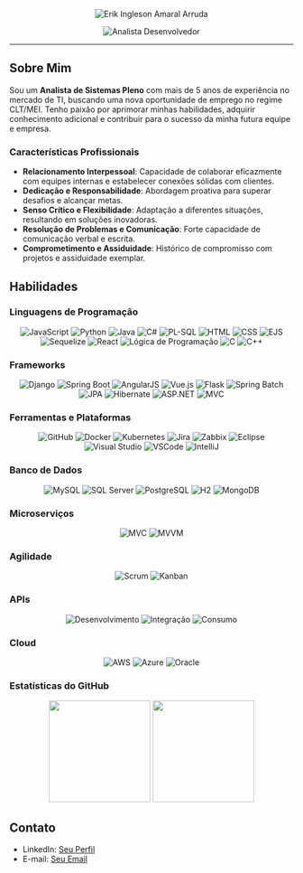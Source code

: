 <p align="center">
  <img align="center" src="/assets/erik-arruda.jpeg" alt="Erik Ingleson Amaral Arruda" />
</p>

<p align="center">
  <img align="center" src="https://readme-typing-svg.demolab.com?font=Red+Hat+Display&weight=700&size=24&pause=2000&color=0153FF&background=FFE2E200&center=true&random=false&width=550&lines=Analista+Desenvolvedor" alt="Analista Desenvolvedor" />
</p>

---

## Sobre Mim

Sou um **Analista de Sistemas Pleno** com mais de 5 anos de experiência no mercado de TI, buscando uma nova oportunidade de emprego no regime CLT/MEI. Tenho paixão por aprimorar minhas habilidades, adquirir conhecimento adicional e contribuir para o sucesso da minha futura equipe e empresa.

### Características Profissionais

- **Relacionamento Interpessoal**: Capacidade de colaborar eficazmente com equipes internas e estabelecer conexões sólidas com clientes.
- **Dedicação e Responsabilidade**: Abordagem proativa para superar desafios e alcançar metas.
- **Senso Crítico e Flexibilidade**: Adaptação a diferentes situações, resultando em soluções inovadoras.
- **Resolução de Problemas e Comunicação**: Forte capacidade de comunicação verbal e escrita.
- **Comprometimento e Assiduidade**: Histórico de compromisso com projetos e assiduidade exemplar.

## Habilidades

### Linguagens de Programação

<p align="center">
  <img alt="JavaScript" src="https://img.shields.io/badge/JavaScript-F7DF1E?style=for-the-badge&logo=javascript&logoColor=black">
  <img alt="Python" src="https://img.shields.io/badge/python-3670A0?style=for-the-badge&logo=python&logoColor=white">
  <img alt="Java" src="https://img.shields.io/badge/java-%23ED8B00.svg?style=for-the-badge&logo=openjdk&logoColor=white">
  <img alt="C#" src="https://img.shields.io/badge/c%23-239120?style=for-the-badge&logo=c-sharp&logoColor=white">
  <img alt="PL-SQL" src="https://img.shields.io/badge/PL--SQL-FFFFFF?style=for-the-badge&logo=oracle&logoColor=black">
  <img alt="HTML" src="https://img.shields.io/badge/HTML5-E34F26?style=for-the-badge&logo=html5&logoColor=white">
  <img alt="CSS" src="https://img.shields.io/badge/CSS-0367b2?&style=for-the-badge&logo=css3&logoColor=white">
  <img alt="EJS" src="https://img.shields.io/badge/EJS-8e44ad?style=for-the-badge&logo=javascript&logoColor=white">
  <img alt="Sequelize" src="https://img.shields.io/badge/Sequelize-52B0E7?style=for-the-badge&logo=sequelize&logoColor=white">
  <img alt="React" src="https://img.shields.io/badge/React-149eca?style=for-the-badge&logo=react&logoColor=white">
  <img alt="Lógica de Programação" src="https://img.shields.io/badge/Lógica%20de%20Programação-1e90ff?style=for-the-badge&logo=code&logoColor=white">
  <img alt="C" src="https://img.shields.io/badge/C-00599C?style=for-the-badge&logo=c&logoColor=white">
  <img alt="C++" src="https://img.shields.io/badge/C++-00599C?style=for-the-badge&logo=cplusplus&logoColor=white">
</p>

### Frameworks

<p align="center">
  <img alt="Django" src="https://img.shields.io/badge/django-%23092E20.svg?style=for-the-badge&logo=django&logoColor=white">
  <img alt="Spring Boot" src="https://img.shields.io/badge/spring%20boot-6DB33F?style=for-the-badge&logo=spring%20boot&logoColor=white">
  <img alt="AngularJS" src="https://img.shields.io/badge/angularjs-%23E23237.svg?style=for-the-badge&logo=angularjs&logoColor=white">
  <img alt="Vue.js" src="https://img.shields.io/badge/Vue.js-35495E?style=for-the-badge&logo=vue.js&logoColor=4FC08D">
  <img alt="Flask" src="https://img.shields.io/badge/Flask-000000?style=for-the-badge&logo=flask&logoColor=white">
  <img alt="Spring Batch" src="https://img.shields.io/badge/Spring%20Batch-6DB33F?style=for-the-badge&logo=spring&logoColor=white">
  <img alt="JPA" src="https://img.shields.io/badge/JPA-007396?style=for-the-badge&logo=java&logoColor=white">
  <img alt="Hibernate" src="https://img.shields.io/badge/Hibernate-59666C?style=for-the-badge&logo=hibernate&logoColor=white">
  <img alt="ASP.NET" src="https://img.shields.io/badge/ASP.NET-512BD4?style=for-the-badge&logo=dotnet&logoColor=white">
  <img alt="MVC" src="https://img.shields.io/badge/MVC-00599C?style=for-the-badge&logo=dotnet&logoColor=white">
</p>

### Ferramentas e Plataformas

<p align="center">
  <img alt="GitHub" src="https://img.shields.io/badge/github-%23121011.svg?style=for-the-badge&logo=github&logoColor=white">
  <img alt="Docker" src="https://img.shields.io/badge/docker-%230db7ed.svg?style=for-the-badge&logo=docker&logoColor=white">
  <img alt="Kubernetes" src="https://img.shields.io/badge/kubernetes-%23326ce5.svg?style=for-the-badge&logo=kubernetes&logoColor=white">
  <img alt="Jira" src="https://img.shields.io/badge/jira-%230A0FFF.svg?style=for-the-badge&logo=jira&logoColor=white">
  <img alt="Zabbix" src="https://img.shields.io/badge/zabbix-%23CC0000.svg?style=for-the-badge&logo=zabbix&logoColor=white">
  <img alt="Eclipse" src="https://img.shields.io/badge/Eclipse-2C2255?style=for-the-badge&logo=eclipse&logoColor=white">
  <img alt="Visual Studio" src="https://img.shields.io/badge/Visual%20Studio-5C2D91?style=for-the-badge&logo=visual%20studio&logoColor=white">
  <img alt="VSCode" src="https://img.shields.io/badge/VS%20Code-007ACC?style=for-the-badge&logo=visual%20studio%20code&logoColor=white">
  <img alt="IntelliJ" src="https://img.shields.io/badge/IntelliJ%20IDEA-000000?style=for-the-badge&logo=intellij%20idea&logoColor=white">
</p>

### Banco de Dados

<p align="center">
  <img alt="MySQL" src="https://img.shields.io/badge/mysql-%2300f.svg?style=for-the-badge&logo=mysql&logoColor=white">
  <img alt="SQL Server" src="https://img.shields.io/badge/Microsoft%20SQL%20Server-CC2927?style=for-the-badge&logo=microsoft%20sql%20server&logoColor=white">
  <img alt="PostgreSQL" src="https://img.shields.io/badge/postgres-%23316192.svg?style=for-the-badge&logo=postgresql&logoColor=white">
  <img alt="H2" src="https://img.shields.io/badge/H2%20Database-006600?style=for-the-badge&logo=h2&logoColor=white">
  <img alt="MongoDB" src="https://img.shields.io/badge/MongoDB-4EA94B?style=for-the-badge&logo=mongodb&logoColor=white">
</p>

### Microserviços

<p align="center">
  <img alt="MVC" src="https://img.shields.io/badge/MVC-00599C?style=for-the-badge&logo=dotnet&logoColor=white">
  <img alt="MVVM" src="https://img.shields.io/badge/MVVM-00599C?style=for-the-badge&logo=dotnet&logoColor=white">
</p>

### Agilidade

<p align="center">
  <img alt="Scrum" src="https://img.shields.io/badge/Scrum-6DB33F?style=for-the-badge&logo=scrumalliance&logoColor=white">
  <img alt="Kanban" src="https://img.shields.io/badge/Kanban-00599C?style=for-the-badge&logo=kanban&logoColor=white">
</p>

### APIs

<p align="center">
  <img alt="Desenvolvimento" src="https://img.shields.io/badge/Desenvolvimento%20de%20APIs-007ACC?style=for-the-badge&logo=code&logoColor=white">
  <img alt="Integração" src="https://img.shields.io/badge/Integração%20de%20APIs-239120?style=for-the-badge&logo=code&logoColor=white">
  <img alt="Consumo" src="https://img.shields.io/badge/Consumo%20de%20APIs-6DB33F?style=for-the-badge&logo=code&logoColor=white">
</p>

### Cloud

<p align="center">
  <img alt="AWS" src="https://img.shields.io/badge/AWS-%23FF9900.svg?style=for-the-badge&logo=amazon-aws&logoColor=white">
  <img alt="Azure" src="https://img.shields.io/badge/Azure-0078D4?style=for-the-badge&logo=microsoft-azure&logoColor=white">
  <img alt="Oracle" src="https://img.shields.io/badge/Oracle-F80000?style=for-the-badge&logo=oracle&logoColor=white">
</p>

### Estatísticas do GitHub

<p align="center">
  <img height="180cm" src="https://github-readme-stats.vercel.app/api?username=ingleson10&include_all_commits=true&show_icons=true&count_private=true&role=OWNER,ORGANIZATION_MEMBER,COLLABORATOR&include_orgs=true">
  <img height="180em" src="https://github-readme-stats.vercel.app/api/top-langs/?username=Ingleson10&langs_count=4&count_private=true"/>
</p>

## Contato

- LinkedIn: [Seu Perfil](https://www.linkedin.com/in/erik-ingleson-amaral-arruda-b730ba157/)
- E-mail: [Seu Email](mailto:erik.ingleson10.ei@gmail.com)
